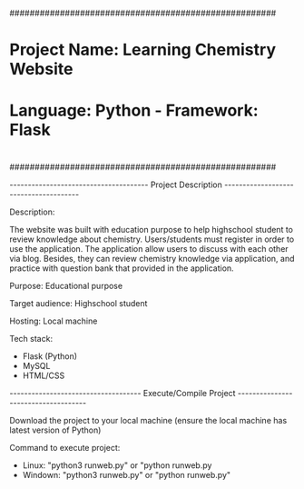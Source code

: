 #####################################################
#                                                   #
#    Project Name: Learning Chemistry Website       #
#    Language: Python - Framework: Flask            #
#                                                   #
#####################################################

-------------------------------------- Project Description --------------------------------------

Description:
  
  The website was built with education purpose to help highschool student to review knowledge about
  chemistry. Users/students must register in order to use the application. The application allow users
  to discuss with each other via blog. Besides, they can review chemistry knowledge via application, 
  and practice with question bank that provided in the application.

Purpose: Educational purpose

Target audience: Highschool student 

Hosting: Local machine

Tech stack:

  - Flask (Python)
  - MySQL
  - HTML/CSS

------------------------------------ Execute/Compile Project ------------------------------------

Download the project to your local machine
(ensure the local machine has latest version of Python)

Command to execute project:
  - Linux: "python3 runweb.py" or "python runweb.py
  - Windown: "python3 runweb.py" or "python runweb.py"




